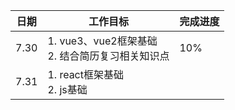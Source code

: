 | 日期 | 工作目标                                             | 完成进度 |
| ---- | ---------------------------------------------------- | -------- |
| 7.30 | 1. vue3、vue2框架基础<br />2. 结合简历复习相关知识点 | 10%      |
| 7.31 | 1. react框架基础<br />2. js基础                      |          |
